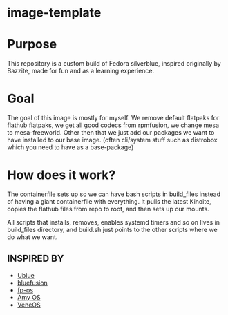 # image-template

# Purpose

This repository is a custom build of Fedora silverblue, inspired originally by Bazzite, made for fun and as a learning experience. 

# Goal

The goal of this image is mostly for myself. We remove default flatpaks for flathub flatpaks, we get all good codecs from rpmfusion, we change mesa to mesa-freeworld. Other then that we just add our packages we want to have installed to our base image. (often cli/system stuff such as distrobox which you need to have as a base-package)

# How does it work?

The containerfile sets up so we can have bash scripts in build_files instead of having a giant containerfile with everything. It pulls the latest Kinoite, copies the flathub files from repo to root, and then sets up our mounts. 

All scripts that installs, removes, enables systemd timers and so on lives in build_files directory, and build.sh just points to the other scripts where we do what we want. 



## INSPIRED BY
- [Ublue](https://github.com/ublue-os/image-template)
- [bluefusion](https://github.com/aguslr/bluefusion/tree/main)
- [fp-os](https://github.com/fptbb/fp-os/tree/main)
- [Amy OS](https://github.com/astrovm/amyos)
- [VeneOS](https://github.com/Venefilyn/veneos)
